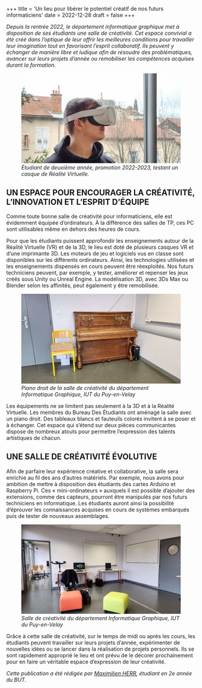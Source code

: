 +++
title = 'Un lieu pour libérer le potentiel créatif de nos futurs informaticiens'
date = 2022-12-28
draft = false
+++
  


*Depuis la rentrée 2022, le département informatique graphique met à disposition de ses étudiants une salle de créativité. Cet espace convivial a été créé dans l’optique de leur offrir les meilleures conditions pour travailler leur imagination tout en favorisant l’esprit collaboratif. Ils peuvent y échanger de manière libre et ludique afin de résoudre des problématiques, avancer sur leurs projets d’année ou remobiliser les compétences acquises durant la formation.*


<figure>
  <picture>
    <!-- AVIF -->
    <source type="image/avif" srcset="img/etudiant-informatique-graphique-puy-en-velay-casque-realite-virtuelle.avif">
    <!-- WebP -->
    <source type="image/webp" srcset="img/etudiant-informatique-graphique-puy-en-velay-casque-realite-virtuelle.webp">
    <!-- JPEG de repli pour les navigateurs qui ne supportent ni AVIF ni WebP -->
    <img src="img/etudiant-informatique-graphique-puy-en-velay-casque-realite-virtuelle.jpg" loading="lazy">
  </picture>
  <figcaption><em>Étudiant de deuxième année, promotion 2022-2023, testant un casque de Réalité Virtuelle.</em></figcaption>
</figure>

## UN ESPACE POUR ENCOURAGER LA CRÉATIVITÉ, L’INNOVATION ET L’ESPRIT D’ÉQUIPE

Comme toute bonne salle de créativité pour informaticiens, elle est évidemment équipée d’ordinateurs. À la différence des salles de TP, ces PC sont utilisables même en dehors des heures de cours.

Pour que les étudiants puissent approfondir les enseignements autour de la Réalité Virtuelle (VR) et de la 3D, le lieu est doté de plusieurs casques VR et d’une imprimante 3D. Les moteurs de jeu et logiciels vus en classe sont disponibles sur les différents ordinateurs. Ainsi, les technologies utilisées et les enseignements dispensés en cours peuvent être réexploités. Nos futurs techniciens peuvent, par exemple, y tester, améliorer et repenser les jeux créés sous Unity ou Unreal Engine. La modélisation 3D, avec 3Ds Max ou Blender selon les affinités, peut également y être remobilisée.

<figure>
  <picture>
    <!-- AVIF -->
    <source type="image/avif" srcset="img/salle-de-creativite-piano-droit-puy-en-velay-informatique-graphique-768x432.avif">
    <!-- JPEG de repli pour les navigateurs qui ne supportent ni AVIF ni WebP -->
    <img src="img/salle-de-creativite-piano-droit-puy-en-velay-informatique-graphique-768x432%20(1).jpg" loading="lazy">
  </picture>
  <figcaption><em>Piano droit de la salle de créativité du département Informatique Graphique, IUT du Puy-en-Velay</em></figcaption>
</figure>

Les équipements ne se limitent pas seulement à la 3D et à la Réalité Virtuelle. Les membres du Bureau Des Étudiants ont aménagé la salle avec un piano droit. Des tableaux blancs et fauteuils colorés invitent à se poser et à échanger. Cet espace qui s’étend sur deux pièces communicantes dispose de nombreux atouts pour permettre l’expression des talents artistiques de chacun.

## UNE SALLE DE CRÉATIVITÉ ÉVOLUTIVE

Afin de parfaire leur expérience créative et collaborative, la salle sera enrichie au fil des ans d’autres matériels. Par exemple, nous avons pour ambition de mettre à disposition des étudiants des cartes Arduino et Raspberry Pi. Ces « mini-ordinateurs » auxquels il est possible d’ajouter des extensions, comme des capteurs, pourront être manipulés par nos futurs techniciens en informatique. Les étudiants auront ainsi la possibilité d’éprouver les connaissances acquises en cours de systèmes embarqués puis de tester de nouveaux assemblages.


<figure>
  <picture>
    <!-- AVIF -->
    <source type="image/avif" srcset="img/salle-de-creativite-ordinateur-et-assises-puy-en-velay-informatique-graphique-768x432.avif">
    <!-- WebP -->
    <source type="image/webp" srcset="img/salle-de-creativite-ordinateur-et-assises-puy-en-velay-informatique-graphique-768x432.webp">
    <!-- JPEG de repli pour les navigateurs qui ne supportent ni AVIF ni WebP -->
    <img src="img/salle-de-creativite-ordinateur-et-assises-puy-en-velay-informatique-graphique-768x432%20(1).jpg" loading="lazy">
  </picture>
  <figcaption><em>Salle de créativité du département Informatique Graphique, IUT du Puy-en-Velay</em></figcaption>
</figure>

Grâce à cette salle de créativité, sur le temps de midi ou après les cours, les étudiants peuvent travailler sur leurs projets d’année, expérimenter de nouvelles idées ou se lancer dans la réalisation de projets personnels. Ils se sont rapidement approprié le lieu et ont prévu de le décorer prochainement pour en faire un véritable espace d’expression de leur créativité.

*Cette publication a été rédigée par [Maximilien HERR](https://www.linkedin.com/in/maximilien-herr/), étudiant en 2e année du BUT.*